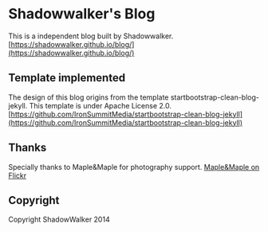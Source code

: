 Shadowwalker's Blog
====

This is a independent blog built by Shadowwalker. 
[https://shadowwalker.github.io/blog/](https://shadowwalker.github.io/blog/)

Template implemented
----

The design of this blog origins from the template startbootstrap-clean-blog-jekyll. This template is under Apache License 2.0.
[https://github.com/IronSummitMedia/startbootstrap-clean-blog-jekyll](https://github.com/IronSummitMedia/startbootstrap-clean-blog-jekyll)

Thanks
----

Specially thanks to Maple&Maple for photography support.
[Maple&Maple on Flickr](https://www.flickr.com/photos/gzy19921010)

Copyright
----

Copyright ShadowWalker 2014